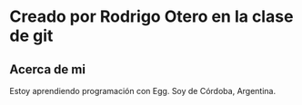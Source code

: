 # Creado por Rodrigo Otero en la clase de git
## Acerca de mi
Estoy aprendiendo programación con Egg. Soy de Córdoba, Argentina.